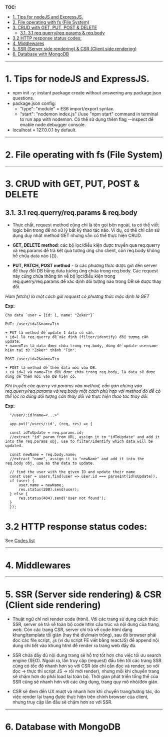 **TOC:**
- [1. Tips for nodeJS and ExpressJS.](#1-tips-for-nodejs-and-expressjs)
- [2. File operating with fs (File System)](#2-file-operating-with-fs-file-system)
- [3. CRUD with GET, PUT, POST \& DELETE](#3-crud-with-get-put-post--delete)
  - [3.1. 3.1 req.querry/req.params \& req.body](#31-31-reqquerryreqparams--reqbody)
- [3.2 HTTP response status codes:](#32-http-response-status-codes)
- [4. Middlewares](#4-middlewares)
- [5. SSR (Server side rendering) \& CSR (Client side rendering)](#5-ssr-server-side-rendering--csr-client-side-rendering)
- [6. Database with MongoDB](#6-database-with-mongodb)

-----

# 1. Tips for nodeJS and ExpressJS.

- npm init -y: instant package create without answering any package.json questions.
- package.json config:
  + "type": "module" = ES6 import/export syntax.
  + "start": "nodemon index.js" //use "npm start" command in terminal to run app with nodemon. Có thể sử dụng thêm flag --inspect để enable node debugger console. 
- localhost = 127.0.0.1 by default.

-----
# 2. File operating with fs (File System)


-----
# 3. CRUD with GET, PUT, POST & DELETE

## 3.1. 3.1 req.querry/req.params & req.body
- Thực chất, request method cũng chỉ là tên gọi bên ngoài, ta có thể viết logic bên trong để nó xử lý bất kỳ thao tác nào. Ví dụ, có thể chỉ cần sử dụng duy nhất method GET nhưng vẫn có thể thực hiện CRUD.

- **GET, DELETE method**: các bộ lọc/điều kiện được truyền qua req.querry và req.params để trả kết quả tương ứng cho client, còn req.body không hề chứa data nào ({}).

- **PUT, PATCH, POST method** - là các phương thức được gửi đến server để thay đổi DB bằng data tương ứng chứa trong req.body. Các request này cũng chứa thông tin về bộ lọc/điều kiện trong req.querry/req.params để xác định đối tượng nào trong DB sẽ được thay đổi.

*Hàm fetch() là một cách gửi request có phương thức mặc định là GET*

**Exp:**

    Cho data `user = {id: 1, name: "Zoker"}`

    PUT: /user/id=1&name=Tin

    + PUT là method để update 1 data có sẵn.
    + id=1 là req.querry để xác định (filter/identify) đối tượng cần update.
    + name=Tin là data được chứa trong req.body, dùng để update username hiện tại từ "Zoker" thành "Tin".

    POST /user/id=2&name=Tin

    + POST là method để thêm data mới vào DB.
    + cả id=2 và name=Tin đều được chứa trong req.body, là data sẽ được dùng để thêm mới vào DB hiện có.

_Khi truyền các querry và params vào method, cần gán chúng vào req.querry/req.params và req.body một cách phù hợp với method đó để có thể lọc ra đúng đối tượng cần thay đổi và thực hiện thao tác thay đổi._

**Exp:**

```
  "/user/:id?name=<...>"

  app.put('/users/:id', (req, res) => {

  const idToUpdate = req.params.id;
  //extract "id" param from URL, assign it to "idToUpdate" and add it into the req.params obj, use to filter/identify which data will be updated.

  const newName = req.body.name;
  //extract "name", assign it to "newName" and add it into the req.body obj, use as the data to update.

  // find the user with the given ID and update their name
  const user = users.find(user => user.id === parseInt(idToUpdate));
  if (user) {
      user.name = newName;
      res.status(200).send(user);
  } else {
      res.status(404).send('User not found');
  }
  });
```
 
 # 3.2 HTTP response status codes:

 See [Codes list](https://developer.mozilla.org/en-US/docs/Web/HTTP/Status)
 
 -----
 # 4. Middlewares
 
 -----
 # 5. SSR (Server side rendering) & CSR (Client side rendering)

- Thuật ngữ chỉ nơi render code (html). Với các trang sử dụng cách thức SSR, server sẽ trả về toàn bộ code htlm cấu trúc và nội dung của trang web. Còn các trang CSR, server chỉ trả về code html dạng khung/template tối giản (hay thẻ div/main trống), sau đó browser phải đọc các file script, .js (ví dụ script FE viết bằng reactJS) để append nội dung chi tiết vào khung html để render ra trang web đầy đủ.

- SSR chứa đầy đủ nội dung trang sẽ hỗ trợ tốt hơn cho việc tối ưu search engine (SEO). Ngoài ra, lần truy cập (request) đầu tiên tới các trang SSR cũng có tốc độ nhanh hơn so với CSR (do chỉ cần đọc và render, so với đọc -> thực thi script JS -> rồi mới render), nhưng mỗi khi chuyển trang sẽ chậm hơn do phải load lại toàn bộ. Thời gian phát triển tổng thể của SSR cũng sẽ nhanh hơn với các ứng dụng, trang quy mô nhỏ/đơn giản.

- CSR sẽ đem đến UX mượt và nhanh hơn khi chuyển trang/tương tác, do việc render lại trang được thực hiện trên chính browser của client, nhưng truy cập lần đầu sẽ chậm hơn so với SSR.

-----
# 6. Database with MongoDB

